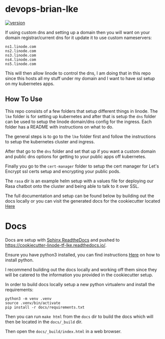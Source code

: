 # devops-brian-lke
[![version](https://img.shields.io/badge/version-0.0.1-blue)](https://github.com/btotharye/devops-brian-lke/blob/main/CHANGELOG.md)

If using custom dns and setting up a domain then you will want on your domain registrar/current dns for it update it to use custom nameservers:

```
ns1.linode.com
ns2.linode.com
ns3.linode.com
ns4.linode.com
ns5.linode.com
```

This will then allow linode to control the dns, I am doing that in this repo since this hosts all my stuff under my domain and I want to have ssl setup on my kubernetes apps.

## How To Use
This repo consists of a few folders that setup different things in linode.  The `lke` folder is for setting up kubernetes and after that is setup the `dns` folder can be used to setup the linode domain/dns config for the ingress.  Each folder has a README with instructions on what to do.

The general steps is to go to the `lke` folder first and follow the instructions to setup the kubernetes cluster and ingress.

After that go to the `dns` folder and set that up if you want a custom domain and public dns options for getting to your public apps off kubernetes.

Finally you go to the `cert-manager` folder to setup the cert manager for Let's Encrypt ssl certs setup and encrypting your public pods.

The `rasa` dir is an example helm setup with a values file for deploying our Rasa chatbot onto the cluster and being able to talk to it over SSL.

The full documentation and setup can be found below by building out the docs locally or you can visit the generated docs for the cookiecutter located [Here](https://cookiecutter-linode-tf-lke.readthedocs.io/)

# Docs
Docs are setup with [Sphinx ReadtheDocs](https://docs.readthedocs.io/en/latest/intro/getting-started-with-sphinx.html) and pushed to https://cookiecutter-linode-tf-lke.readthedocs.io/.

Ensure you have python3 installed, you can find instructions [Here](https://www.python.org/downloads/) on how to install python.

I recommend building out the docs locally and working off them since they will be catered to the information you provided in the cookiecutter setup.

In order to build docs locally setup a new python virtualenv and install the requirements:

```
python3 -m venv .venv
source .venv/bin/activate
pip install -r docs/requirements.txt
```

Then you can run `make html` from the `docs` dir to build the docs which will then be located in the `docs/_build` dir.

Then open the `docs/_build/index.html` in a web browser.
